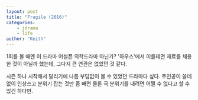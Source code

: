 ```yaml
---
layout: post
title: "Fragile (2016)"
categories:
    - jdrama
    - life
author: "Keith"
---
```


1회를 볼 때엔 이 드라마 어설픈 의학드라마 아닌가? '하우스'에서 이를테면 재료를 채용한 것이 아닐까 했는데, 그다지 큰 연관은 없었던 것 같다.

시즌 하나 시작해서 달리기에 나름 부답없이 볼 수 있었던 드라마다 싶다. 주인공이 쓸데없이 인상쓰고 분위기 잡는 것만 좀 빼면 물론 극 분위기를 내려면 어쩔 수 없다고 할 수 있긴 하다만.

